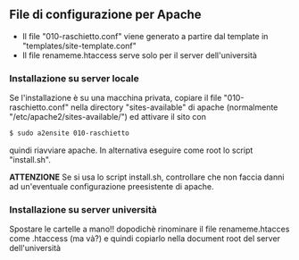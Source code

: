 ## File di configurazione per Apache

* Il file "010-raschietto.conf" viene generato a partire dal template in "templates/site-template.conf"
* Il file renameme.htaccess serve solo per il server dell'università

### Installazione su server locale
Se l'installazione è su una macchina privata, copiare il file "010-raschietto.conf" nella directory "sites-available" di apache (normalmente "/etc/apache2/sites-available/") ed attivare il sito con 

```bash
$ sudo a2ensite 010-raschietto
```

quindi riavviare apache. In alternativa eseguire come root lo script "install.sh".

**ATTENZIONE**
Se si usa lo script install.sh, controllare che non faccia danni ad un'eventuale configurazione preesistente di apache.

### Installazione su server università
Spostare le cartelle a mano!! dopodichè rinominare il file renameme.htacces come .htaccess (ma và?) e quindi copiarlo nella document root del server dell'università


